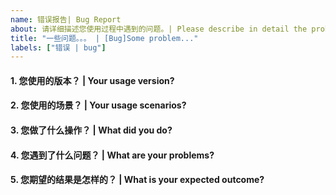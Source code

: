 ```yaml
---
name: 错误报告| Bug Report
about: 请详细描述您使用过程中遇到的问题。| Please describe in detail the problems you encountered in the process of using.
title: "一些问题。。。 | [Bug]Some problem..."
labels: ["错误 | bug"]
---
```


<!-- 请在您提交 bug 之前，回答以下这些问题。 | Please answer these questions before you submit a bug. -->

#### 1. 您使用的版本？ | Your usage version?

#### 2. 您使用的场景？ | Your usage scenarios?

#### 3. 您做了什么操作？ | What did you do?

#### 4. 您遇到了什么问题？ | What are your problems?

#### 5. 您期望的结果是怎样的？ | What is your expected outcome?
